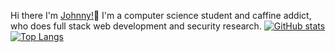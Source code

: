 Hi there I'm [Johnny!](https://github.com/Junnyyy)👋 
I'm a computer science student and caffine addict, who does full stack web development and security research.
[![GitHub stats](https://github-readme-stats.vercel.app/api?username=Junnyyy&count_private=true&show_icons=true&theme=dark)](https://github.com/anuraghazra/github-readme-stats)
<br>
[![Top Langs](https://github-readme-stats.vercel.app/api/top-langs/?username=Junnyyy&layout=compact&theme=dark)](https://github.com/anuraghazra/github-readme-stats)
<!--
**Junnyyy/Junnyyy** is a ✨ _special_ ✨ repository because its `README.md` (this file) appears on your GitHub profile.

Here are some ideas to get you started:

- 🔭 I’m currently working on ...
- 🌱 I’m currently learning ...
- 👯 I’m looking to collaborate on ...
- 🤔 I’m looking for help with ...
- 💬 Ask me about ...
- 📫 How to reach me: ...
- 😄 Pronouns: ...
- ⚡ Fun fact: ...
-->
